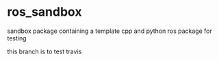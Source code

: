 # ros_sandbox

sandbox package containing a template cpp and python ros package for testing

this branch is to test travis
